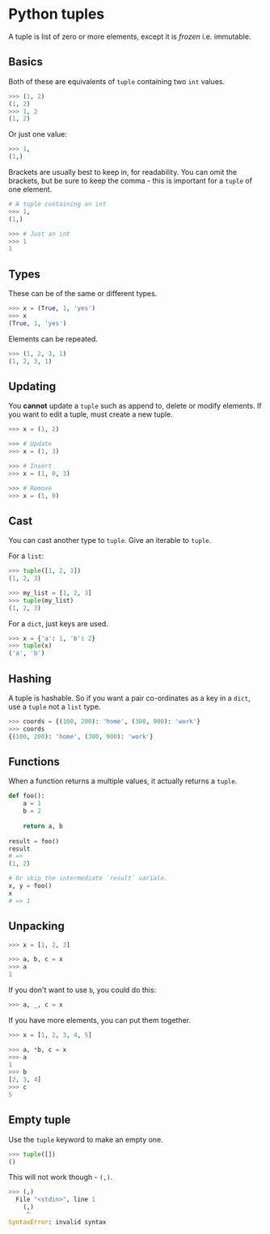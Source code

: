 # Python tuples

A tuple is list of zero or more elements, except it is _frozen_ i.e. immutable. 


## Basics

Both of these are equivalents of `tuple` containing two `int` values.

```python
>>> (1, 2)
(1, 2)
>>> 1, 2
(1, 2)
```

Or just one value:

```python
>>> 1, 
(1,)
```

Brackets are usually best to keep in, for readability. You can omit the brackets, but be sure to keep the comma - this is important for a `tuple` of one element.

```python
# A tuple containing an int
>>> 1, 
(1,)

>>> # Just an int
>>> 1
1
```


## Types

These can be of the same or different types.

```python
>>> x = (True, 1, 'yes')
>>> x
(True, 1, 'yes')
```

Elements can be repeated.

```python
>>> (1, 2, 3, 1)
(1, 2, 3, 1)
```


## Updating

You **cannot** update a `tuple` such as append to, delete or modify elements. If you want to edit a tuple, must create a new tuple.

```python
>>> x = (1, 2)

>>> # Update
>>> x = (1, 3)

>>> # Insert
>>> x = (1, 0, 3)

>>> # Remove
>>> x = (1, 0)
```


## Cast

You can cast another type to `tuple`. Give an iterable to `tuple`.

For a `list`:

```python
>>> tuple([1, 2, 3])
(1, 2, 3)

>>> my_list = [1, 2, 3]
>>> tuple(my_list)
(1, 2, 3)
```

For a `dict`, just keys are used.

```python
>>> x = {'a': 1, 'b': 2}
>>> tuple(x)
('a', 'b')
```


## Hashing

A tuple is hashable. So if you want a pair co-ordinates as a key in a `dict`, use a `tuple` not a `list` type.

```python
>>> coords = {(100, 200): 'home', (300, 900): 'work'}
>>> coords
{(100, 200): 'home', (300, 900): 'work'}
```


## Functions

When a function returns a multiple values, it actually returns a `tuple`.

```python
def foo():
    a = 1
    b = 2
    
    return a, b
    
result = foo()
result
# =>
(1, 2)

# Or skip the intermediate `result` variale.
x, y = foo()
x
# => 1
```


## Unpacking

```python
>>> x = [1, 2, 3]

>>> a, b, c = x
>>> a
1
```

If you don't want to use `b`, you could do this:

```python
>>> a, _, c = x
```

If you have more elements, you can put them together.

```python
>>> x = [1, 2, 3, 4, 5]

>>> a, *b, c = x
>>> a
1
>>> b
[2, 3, 4]
>>> c
5
```


## Empty tuple

Use the `tuple` keyword to make an empty one.

```python
>>> tuple([])
()
```

This will not work though - `(,)`.

```python
>>> (,)
  File "<stdin>", line 1
    (,)
     ^
SyntaxError: invalid syntax
```

